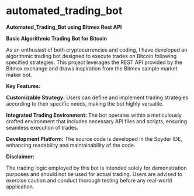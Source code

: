 # automated_trading_bot
**Automated_Trading_Bot using Bitmex Rest API**

**Basic Algorithmic Trading Bot for Bitcoin**

As an enthusiast of both cryptocurrencies and coding, I have developed an algorithmic trading bot designed to execute trades on Bitcoin following specified strategies. This project leverages the REST API provided by the Bitmex exchange and draws inspiration from the Bitmex sample market maker bot.

**Key Features:**

**Customizable Strategy:** Users can define and implement trading strategies according to their specific needs, making the bot highly versatile.

**Integrated Trading Environment:** The bot operates within a meticulously crafted environment that includes necessary API files and scripts, ensuring seamless execution of trades.

**Development Platform:** The source code is developed in the Spyder IDE, enhancing readability and maintainability of the code.

**Disclaimer:**

The trading logic employed by this bot is intended solely for demonstration purposes and should not be used for actual trading. Users are advised to exercise caution and conduct thorough testing before any real-world application.
